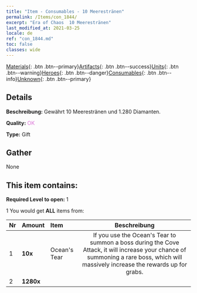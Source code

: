 ```yaml
---
title: "Item - Consumables - 10 Meerestränen"
permalink: /Items/con_1844/
excerpt: "Era of Chaos  10 Meerestränen"
last_modified_at: 2021-03-25
locale: de
ref: "con_1844.md"
toc: false
classes: wide
---
```

 [Materials](/de/Items/){: .btn .btn--primary}[Artifacts](/de/Items/Artifacts/){: .btn .btn--success}[Units](/de/Items/Units/){: .btn .btn--warning}[Heroes](/de/Items/Heroes/){: .btn .btn--danger}[Consumables](/de/Items/Consumables/){: .btn .btn--info}[Unknown](/de/Items/Unknown/){: .btn .btn--primary}

## Details
 **Beschreibung:** Gewährt 10 Meerestränen und 1.280 Diamanten.

 **Quality:** <span style="color: #DA70D6">OK</span>

 **Type:** Gift

## Gather

  None

## This item contains:

 **Required Level to open:** 1

 1 You would get **ALL** items  from:

  | Nr | Amount |     Item    | Beschreibung |
  |:---|:-------|:------------|:-----------:|
  | 1 |  **10x** | Ocean's Tear | If you use the Ocean's Tear to summon a boss during the Cove Attack, it will increase your chance of summoning a rare boss, which will massively increase the rewards up for grabs.  | 
  | 2 |  **1280x** | <i class="fas fa-gem"/> |  | 
